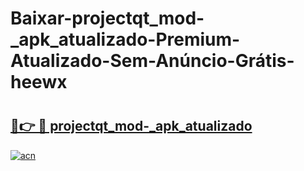# Baixar-projectqt_mod-_apk_atualizado-Premium-Atualizado-Sem-Anúncio-Grátis-heewx

# <h2><a href="https://xrt6j0.esa.edu.pl?src=projectqt_mod-_apk_atualizado&ref=heewx">🔗👉 🔴 projectqt_mod-_apk_atualizado</a></h2>

[![acn](https://github.com/user-attachments/assets/0f9c940e-d8b0-45ae-aac7-cd30a18b3e1c)](https://xrt6j0.esa.edu.pl?src=projectqt_mod-_apk_atualizado&ref=heewx)

